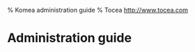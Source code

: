 % Komea administration guide
% Tocea <a href="http://www.tocea.com" target="_blank">http://www.tocea.com</a>


Administration guide
======================
